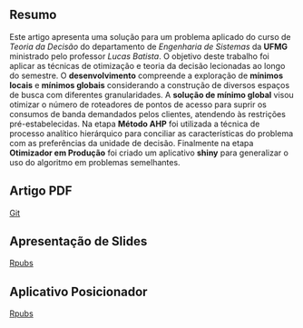 

## Resumo

Este artigo apresenta uma solução para um problema aplicado do curso de _Teoria da Decisão_ do departamento de _Engenharia de Sistemas_ da __UFMG__ ministrado pelo professor _Lucas Batista_. O objetivo deste trabalho foi aplicar as técnicas de otimização e teoria da decisão lecionadas ao longo do semestre. O __desenvolvimento__ compreende a exploração de __mínimos locais__ e __mínimos globais__ considerando a construção de diversos espaços de busca com diferentes granularidades. A __solução de mínimo global__ visou otimizar o número de roteadores de pontos de acesso para suprir os consumos de banda demandados pelos clientes, atendendo às restrições pré-estabelecidas. Na etapa __Método AHP__ foi utilizada a técnica de processo analítico hierárquico para conciliar as características do problema com as preferências da unidade de decisão. Finalmente na etapa __Otimizador em Produção__ foi criado um aplicativo __shiny__ para generalizar o uso do algoritmo em problemas semelhantes.

## Artigo PDF

[Git](https://github.com/Protospi/WLAN/blob/main/relatorios/relatorio_pdf.pdf)

## Apresentação de Slides 

[Rpubs](https://rpubs.com/Drope/wlan)

## Aplicativo Posicionador

[Rpubs](https://loes.shinyapps.io/shiny/)






